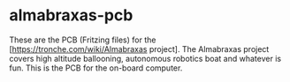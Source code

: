 # almabraxas-pcb
These are the PCB (Fritzing files) for the [https://tronche.com/wiki/Almabraxas project]. The Almabraxas project covers high altitude ballooning, autonomous robotics boat and whatever is fun. This is the PCB for the on-board computer.
